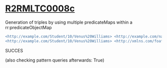 
# [R2RMLTC0008c](https://www.w3.org/TR/rdb2rdf-test-cases/#R2RMLTC0008c)
Generation of triples by using multiple predicateMaps within a rr:predicateObjectMap

```diff
<http://example.com/Student/10/Venus%20Williams> <http://example.com/name> "Venus Williams" .
<http://example.com/Student/10/Venus%20Williams> <http://xmlns.com/foaf/0.1/name> "Venus Williams" .
```

SUCCES

(also checking pattern queries afterwards: True)
